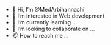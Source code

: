 - 👋 Hi, I’m @MedArbihannachi
- 👀 I’m interested in Web development
- 🌱 I’m currently learning ...
- 💞️ I’m looking to collaborate on ...
- 📫 How to reach me ...

<!---
MedArbihannachi/MedArbihannachi is a ✨ special ✨ repository because its `README.md` (this file) appears on your GitHub profile.
You can click the Preview link to take a look at your changes.
--->
